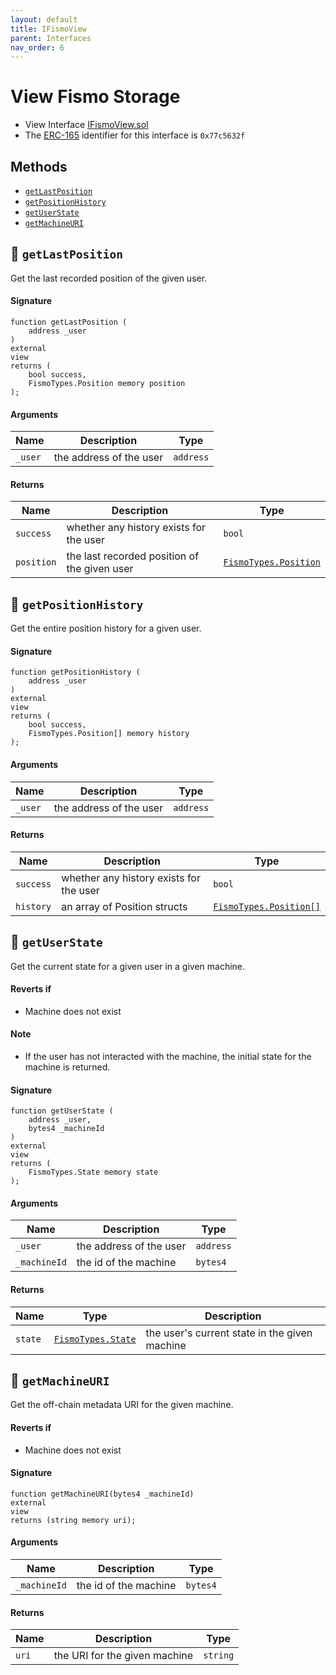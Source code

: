 ```yaml
---
layout: default
title: IFismoView
parent: Interfaces
nav_order: 6
---
```

# View Fismo Storage
* View Interface [IFismoView.sol](https://github.com/cliffhall/Fismo/blob/main/contracts/interfaces/IFismoView.sol)
* The [ERC-165](https://eips.ethereum.org/EIPS/eip-165) identifier for this interface is `0x77c5632f`

## Methods
* [`getLastPosition`](#-getlastposition)
* [`getPositionHistory`](#-getpositionhistory)
* [`getUserState`](#-getuserstate)
* [`getMachineURI`](#-getmachineuri)

## 🦠 `getLastPosition`
Get the last recorded position of the given user.

#### Signature
```solidity
function getLastPosition (
    address _user
)
external
view
returns (
    bool success, 
    FismoTypes.Position memory position
);
```

#### Arguments

| Name       | Description                              | Type    |
| ----------- |------------------------------------------|---------|
| `_user` | the address of the user | `address` | 

#### Returns

| Name        | Description                                | Type                |
| ------------- |--------------------------------------------|---------------------|
| `success` |  whether any history exists for the user | `bool` |
| `position` | the last recorded position of the given user| [`FismoTypes.Position`](../domain/Position.md) |

## 🦠 `getPositionHistory`
Get the entire position history for a given user.

#### Signature
```solidity
function getPositionHistory (
    address _user
)
external
view
returns (
    bool success, 
    FismoTypes.Position[] memory history
);
```

#### Arguments

| Name       | Description                              | Type    |
| ----------- |------------------------------------------|---------|
| `_user` | the address of the user | `address` | 

#### Returns

| Name    | Description                   | Type                                             |
| ------- |-------------------------------|--------------------------------------------------|
| `success` |  whether any history exists for the user | `bool`                                           |
| `history` | an array of Position structs  | [`FismoTypes.Position[]`](../domain/Position.md) |

## 🦠 `getUserState`
Get the current state for a given user in a given machine.

#### Reverts if
- Machine does not exist

#### Note
- If the user has not interacted with the machine, the initial state for the machine is returned.

#### Signature
```solidity
function getUserState (
    address _user, 
    bytes4 _machineId
)
external
view
returns (
    FismoTypes.State memory state
);
```

#### Arguments

| Name      | Description           | Type    |
| ---------- |-----------------------|---------|
| `_user` | the address of the user | `address` | 
| `_machineId` | the id of the machine | `bytes4` | 

#### Returns

| Name  | Type | Description                          |
|-------|---|--------------------------------------|
| `state` | [`FismoTypes.State`](../domain/State.md)  | the user's current state in the given machine |

## 🦠 `getMachineURI`
Get the off-chain metadata URI for the given machine.

#### Reverts if
- Machine does not exist

#### Signature
```solidity
function getMachineURI(bytes4 _machineId)
external
view
returns (string memory uri);
```

#### Arguments

| Name       | Description                              | Type    |
| ----------- |------------------------------------------|---------|
| `_machineId` | the id of the machine | `bytes4` | 

#### Returns

| Name  | Description                                | Type     |
|-------|--------------------------------------------|----------|
| `uri` |  the URI for the given machine | `string` |
